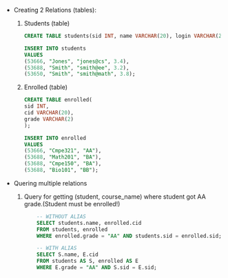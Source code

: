 - Creating 2 Relations (tables):
    1. Students (table)
        ``` sql
        CREATE TABLE students(sid INT, name VARCHAR(20), login VARCHAR(20), gpa DECIMAL(4, 1));

        INSERT INTO students
        VALUES
        (53666, "Jones", "jones@cs", 3.4),
        (53688, "Smith", "smith@ee", 3.2),
        (53650, "Smith", "smith@math", 3.8);
        ```


    2. Enrolled (table)

        ``` sql
        CREATE TABLE enrolled(
        sid INT,
        cid VARCHAR(20),
        grade VARCHAR(2)
        );

        INSERT INTO enrolled
        VALUES 
        (53666, "Cmpe321", "AA"),
        (53688, "Math201", "BA"),
        (53688, "Cmpe150", "BA"),
        (53688, "Bio101", "BB");
        ```

- Quering multiple relations
  1. Query for getting (student, course_name) where student got AA grade.(Student must be enrolled!)

        ``` sql
            -- WITHOUT ALIAS
            SELECT students.name, enrolled.cid 
            FROM students, enrolled
            WHERE enrolled.grade = "AA" AND students.sid = enrolled.sid;

            -- WITH ALIAS
            SELECT S.name, E.cid
            FROM students AS S, enrolled AS E
            WHERE E.grade = "AA" AND S.sid = E.sid;
        ```
    